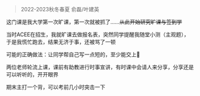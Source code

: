 > 2022-2023秋冬春夏 俞磊/叶建英

这门课是我大学第一次旷课，第一次就被抓了……~~从此开始研究旷课与签到学~~

当时ACEE在招生，我就旷课去做报名表，突然同学提醒我随堂小测（主观题），于是我慌忙跑去，结果无济于事，还被骂了一顿

可能的正确做法：让同学帮自己写一点短的，至少能交上🤔

两位老师轮流上课，课前有助教进行时事宣讲，有时课中会请人来分享，分享还是可以听听的，开开眼界

期末主打一个背，可以考前几小时突击一下
